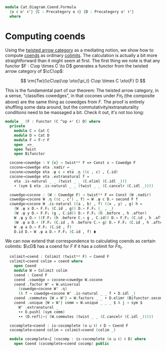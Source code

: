<!--
```agda
open import Cat.Diagram.Colimit.Base
open import Cat.Instances.Product
open import Cat.Instances.Twisted
open import Cat.Functor.Constant
open import Cat.Diagram.Initial
open import Cat.Diagram.Coend
open import Cat.Prelude

import Cat.Functor.Bifunctor as Bifunctor
import Cat.Functor.Reasoning as F-r
import Cat.Reasoning as Cat
```
-->

```agda
module Cat.Diagram.Coend.Formula
  {o ℓ o' ℓ'} {C : Precategory o ℓ} {D : Precategory o' ℓ'}
  where
```

<!--
```agda
open Cowedge
```
-->

# Computing coends

Using the [twisted arrow category] as a mediating notion, we show how to
compute [coends] as ordinary [colimits]. The calculation is actually a
bit more straightforward than it might seem at first. The first thing we
note is that any functor $F : C\op \times C \to D$ generates a functor
from the twisted arrow category of $\cC\op$:

$$
\rm{Tw}(\cC\op)\op \xto{\pi_t} C\op \times C \xto{F} D
$$

[twisted arrow category]: Cat.Instances.Twisted.html
[coends]: Cat.Diagram.Coend.html
[colimits]: Cat.Diagram.Colimit.Base.html

This is the fundamental part of our theorem: The twisted arrow category,
in a sense, "classifies cowedges", in that cocones under $F\pi_t$ (the
composite above) are the same thing as cowedges from $F$. The proof is
entirely shuffling some data around, but the
commutativity/extranaturality conditions need to be massaged a bit.
Check it out, it's not too long:

```agda
module _ (F : Functor (C ^op ×ᶜ C) D) where
  private
    module C = Cat C
    module D = Cat D
    module F = F-r F
    open _=>_
    open Twist
    open Bifunctor

  cocone→cowedge : ∀ {x} → twistᵒᵖ F => Const x → Cowedge F
  cocone→cowedge eta .nadir = _
  cocone→cowedge eta .ψ c = eta .η ((c , c) , C.id)
  cocone→cowedge eta .extranatural f =
    eta .is-natural _ _ (twist _ _ (C.eliml (C.idl _)))
    ∙ (sym $ eta .is-natural _ _ (twist _ _ (C.cancelr (C.idl _))))

  cowedge→cocone : (W : Cowedge F) → twistᵒᵖ F => Const (W .nadir)
  cowedge→cocone W .η ((c , c') , f) = W .ψ c D.∘ second F f
  cowedge→cocone W .is-natural ((a , b) , f) ((x , y) , g) h =
    (W .ψ x D.∘ F.F₁ (C.id , g)) D.∘ F.F₁ (_ , _)                           ≡⟨ W .extranatural g D.⟩∘⟨refl ⟩
    (W .ψ y D.∘ F.F₁ (g , C.id)) D.∘ F.F₁ (h .before , h .after)            ≡⟨ D.pullr (F.weave (C.introl refl ,ₚ refl)) ⟩
    W .ψ y D.∘ ((F.F₁ (h .before C.∘ g , C.id)) D.∘ F.F₁ (C.id , h .after)) ≡⟨ D.extendl (sym (W .extranatural _)) ⟩
    (W .ψ a D.∘ (F.F₁ (C.id , h .before C.∘ g) D.∘ F.F₁ (C.id , h .after))) ≡⟨ D.refl⟩∘⟨ sym (Bifunctor.second∘second F) ∙ ap (Bifunctor.second F) (h .commutes) ⟩
    W .ψ a D.∘ F.F₁ (C.id , f)                                              ≡⟨ sym (D.idl _) ⟩
    D.id D.∘ W .ψ a D.∘ F.F₁ (C.id , f) ∎
```

We can now extend that correspondence to calculating coends as certain
colimits: $\cD$ has a coend for $F$ if it has a colimit for $F\pi_t$.

```agda
  colimit→coend : Colimit (twistᵒᵖ F) → Coend F
  colimit→coend colim = coend where
    open Coend
    module W = Colimit colim
    coend : Coend F
    coend .cowedge = cocone→cowedge W.cocone
    coend .factor W' = W.universal
      (cowedge→cocone W' .η)
      (λ f → cowedge→cocone W' .is-natural _ _ f ∙ D.idl _)
    coend .commutes {W = W'} = W.factors _ _ ∙ D.elimr (Bifunctor.second-id F)
    coend .unique {W = W'} comm = W.unique _ _ _ $ λ j → sym $
      W' .extranatural _
      ∙∙ D.pushl (sym comm)
      ∙∙ (D.refl⟩∘⟨ (W.commutes (twist _ _ (C.cancelr (C.idl _)))))

  cocomplete→coend : is-cocomplete (o ⊔ ℓ) ℓ D → Coend F
  cocomplete→coend colim = colimit→coend (colim _)

  module cocomplete→∫ (cocomp : is-cocomplete (o ⊔ ℓ) ℓ D) where
    open Coend (cocomplete→coend cocomp) public
```
